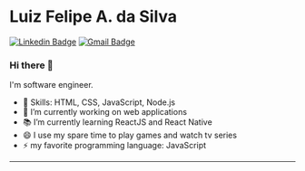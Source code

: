 # Luiz Felipe A. da Silva

[![Linkedin Badge](https://img.shields.io/badge/-LuizFelipeA-blue?style=flat-square&logo=Linkedin&logoColor=white&link=https://www.linkedin.com/in/luiz-felipe-silva-b6197b161/)](https://www.linkedin.com/in/luiz-felipe-silva-b6197b161/)
[![Gmail Badge](https://img.shields.io/badge/-gmail-c14438?style=flat-square&logo=Gmail&logoColor=white&link=mailto:luiz.f.silva1406@gmail.com)](mailto:luiz.f.silva1406@gmail.com)

### Hi there 👋

I'm software engineer.

- 📌 Skills: HTML, CSS, JavaScript, Node.js
- 🔭 I’m currently working on web applications
- 📚 I’m currently learning ReactJS and React Native
- 😄 I use my spare time to play games and watch tv series
- ⚡ my favorite programming language: JavaScript

----
